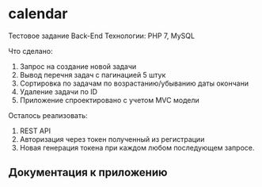 # calendar
 Тестовое задание Back-End
 Технологии: PHP 7, MySQL

Что сделано:
1. Запрос на создание новой задачи
2. Вывод перечня задач с пагинацией 5 штук
3. Сортировка по задачам по возрастанию/убыванию даты окончани
4. Удаление задачи по ID
5. Приложение спроектировано с учетом MVC модели

Осталось реализовать:
1. REST API
2. Авторизация через токен полученный из регистрации
3. Новая генерация токена при каждом любом последующем запросе.

<h2>Документация к приложению </h2>

